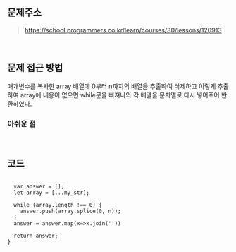## 문제주소

> https://school.programmers.co.kr/learn/courses/30/lessons/120913

</br>

## 문제 접근 방법

매개변수를 복사한 array 배열에 0부터 n까지의 배열을 추출하여 삭제하고 이렇게 추출하여 array에 내용이 없으면 while문을 빠져나와 각 배열을 문자열로 다시 넣어주어 반환하였다.
</br>

### 아쉬운 점

</br>

## 코드

```function solution(my_str, n) {

  var answer = [];
  let array = [...my_str];

  while (array.length !== 0) {
    answer.push(array.splice(0, n));
  }
  answer = answer.map(x=>x.join(''))

  return answer;
}
```
